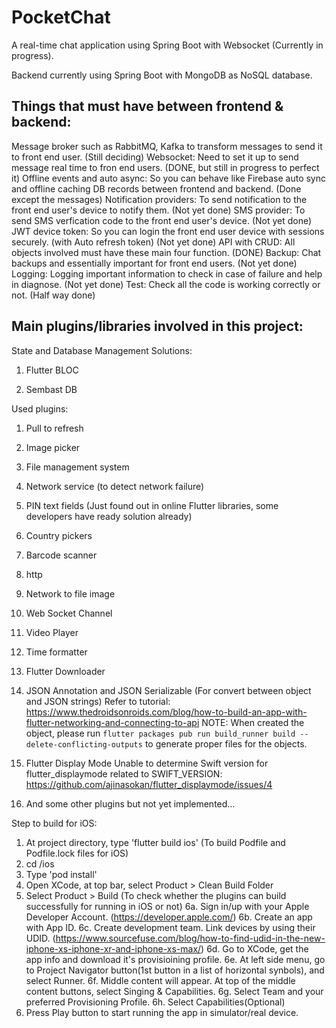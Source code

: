 # PocketChat

A real-time chat application using Spring Boot with Websocket (Currently in progress). 

Backend currently using Spring Boot with MongoDB as NoSQL database.

## Things that must have between frontend & backend:
Message broker such as RabbitMQ, Kafka to transform messages to send it to front end user. (Still deciding)
Websocket: Need to set it up to send message real time to fron end users. (DONE, but still in progress to perfect it)
Offline events and auto async: So you can behave like Firebase auto sync and offline caching DB records between frontend and backend. (Done except the messages)
Notification providers: To send notification to the front end user's device to notify them. (Not yet done)
SMS provider: To send SMS verfication code to the front end user's device. (Not yet done)
JWT device token: So you can login the front end user device with sessions securely. (with Auto refresh token) (Not yet done)
API with CRUD: All objects involved must have these main four function. (DONE)
Backup: Chat backups and essentially important for front end users. (Not yet done)
Logging: Logging important information to check in case of failure and help in diagnose. (Not yet done)
Test: Check all the code is working correctly or not. (Half way done)

## Main plugins/libraries involved in this project:

State and Database Management Solutions:

1. Flutter BLOC

2. Sembast DB

Used plugins:

1. Pull to refresh

2. Image picker

3. File management system

4. Network service (to detect network failure)

5. PIN text fields (Just found out in online Flutter libraries, some developers have ready solution already)

4. Country pickers

5. Barcode scanner

6. http

7. Network to file image

8. Web Socket Channel

9. Video Player

10. Time formatter

11. Flutter Downloader

12. JSON Annotation and JSON Serializable (For convert between object and JSON strings)
Refer to tutorial: https://www.thedroidsonroids.com/blog/how-to-build-an-app-with-flutter-networking-and-connecting-to-api
NOTE: When created the object, please run `flutter packages pub run build_runner build --delete-conflicting-outputs` to generate proper files for the objects. 

13. Flutter Display Mode
Unable to determine Swift version for flutter_displaymode related to SWIFT_VERSION:
https://github.com/ajinasokan/flutter_displaymode/issues/4

14. And some other plugins but not yet implemented...

Step to build for iOS:
1. At project directory, type 'flutter build ios' (To build Podfile and Podfile.lock files for iOS)
2. cd /ios
3. Type 'pod install'
4. Open XCode, at top bar, select Product > Clean Build Folder
5. Select Product > Build (To check whether the plugins can build successfully for running in iOS or not)
6a. Sign in/up with your Apple Developer Account. (https://developer.apple.com/)
6b. Create an app with App ID.
6c. Create development team. Link devices by using their UDID. (https://www.sourcefuse.com/blog/how-to-find-udid-in-the-new-iphone-xs-iphone-xr-and-iphone-xs-max/)
6d. Go to XCode, get the app info and download it's provisioining profile.
6e. At left side menu, go to Project Navigator button(1st button in a list of horizontal synbols), and select Runner.
6f. Middle content will appear. At top of the middle content buttons, select Singing & Capabilities.
6g. Select Team and your preferred Provisioning Profile.
6h. Select Capabilities(Optional)
7. Press Play button to start running the app in simulator/real device.